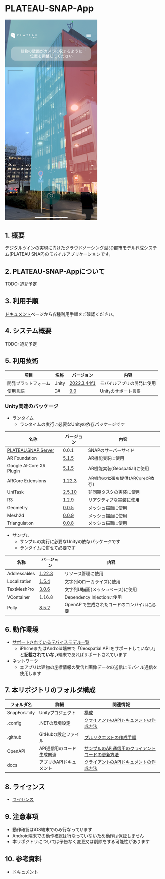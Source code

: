 # PLATEAU-SNAP-App

<img src="docs/images/manual/index.png" width="300">

## 1. 概要

デジタルツインの実現に向けたクラウドソーシング型3D都市モデル作成システム(PLATEAU SNAP)のモバイルアプリケーションです。

## 2. PLATEAU-SNAP-Appについて

TODO: 追記予定

## 3. 利用手順

[ドキュメント](https://synesthesias.github.io/PLATEAU-SNAP-App)ページから各種利用手順をご確認ください。

## 4. システム概要

TODO: 追記予定

## 5. 利用技術

| 項目 | 名称 | バージョン | 内容 |
|---|---|---|---|
| 開発プラットフォーム | Unity | [2022.3.44f1](https://docs.unity3d.com/ja/2022.3/Manual/) | モバイルアプリの開発に使用 |
| 使用言語 | C# | [9.0](https://docs.unity3d.com/ja/2022.3/Manual/CSharpCompiler.html) | Unityのサポート言語 |

### Unity関連のパッケージ

- ランタイム
  - ランタイムの実行に必要なUnityの依存パッケージです

| 名称 | バージョン | 内容 |
|-----|-------|-------|
| [PLATEAU.SNAP.Server](https://github.com/Synesthesias/PLATEAU-SNAP-Server) | 0.0.1 | SNAPのサーバーサイド |
| AR Foundation | [5.1.5](https://docs.unity3d.com/Packages/com.unity.xr.arfoundation@5.1/manual/index.html) | AR機能実装に使用 |
| Google ARCore XR Plugin | [5.1.5](https://docs.unity3d.com/ja/Packages/com.unity.xr.arkit@5.1/manual/index.html) | AR機能実装(Geospatial)に使用 |
| ARCore Extensions | [1.22.3](https://github.com/google-ar/arcore-unity-extensions) | AR機能の拡張を提供(ARCoreが依存) |
| UniTask | [2.5.10](https://github.com/Cysharp/UniTask/releases/tag/2.5.10) | 非同期タスクの実装に使用 |
| R3 | [1.2.9](https://github.com/Cysharp/R3/releases/tag/1.2.9) | リアクティブな実装に使用 |
| Geometry | [0.0.5](https://github.com/iShapeUnity/Geometry/releases/tag/0.0.5) | メッシュ描画に使用 |
| Mesh2d | [0.0.9](https://github.com/iShapeUnity/Mesh2d/releases/tag/0.0.9) | メッシュ描画に使用 |
| Triangulation | [0.0.8](https://github.com/iShapeUnity/Triangulation/releases/tag/0.0.8) | メッシュ描画に使用 |

- サンプル
  - サンプルの実行に必要なUnityの依存パッケージです
  - ランタイムに併せて必要です

| 名称 | バージョン | 内容 |
|-----|-------|-------|
| Addressables | [1.22.3](https://docs.unity3d.com/Packages/com.unity.addressables@1.22/manual/index.html) | リソース管理に使用 |
| Localization | [1.5.4](https://docs.unity3d.com/Packages/com.unity.localization@1.5/manual/index.html) | 文字列のローカライズに使用 |
| TextMeshPro | [3.0.6](https://docs.unity3d.com/ja/2022.3/Manual/com.unity.textmeshpro.html) | 文字列UI描画(メッシュベース)に使用 |
| VContainer | [1.16.8](https://github.com/hadashiA/VContainer/releases/tag/1.16.8) | Dependency Injectionに使用 |
| Polly | [8.5.2](https://www.nuget.org/packages/Polly/8.5.2) | OpenAPIで生成されたコードのコンパイルに必要 |

## 6. 動作環境

- [サポートされているデバイスモデル一覧](https://developers.google.com/ar/devices?hl=ja)
  - iPhoneまたはAndroid端末で「Geospatial API をサポートしていない」と<b>記載されていない</b>端末であればサポートされています
- ネットワーク
  - 本アプリは建物の座標情報の受信と画像データの送信にモバイル通信を使用します

## 7. 本リポジトリのフォルダ構成

| フォルダ名 | 詳細 | 関連情報 |
|-----|-----|-----|
| SnapForUnity | Unityプロジェクト | [構成](<https://github.com/Synesthesias/PLATEAU-SNAP-App/wiki/1).-%E9%96%8B%E7%99%BA%E8%80%85(Developer)%E5%90%91%E3%81%91%E6%83%85%E5%A0%B1#1-1-%E6%A7%8B%E6%88%90>)  |
| .config | .NETの環境設定 | [クライアントのAPIドキュメントの作成方法](<https://github.com/Synesthesias/PLATEAU-SNAP-App/wiki/2).-%E3%82%B3%E3%83%B3%E3%83%88%E3%83%AA%E3%83%93%E3%83%A5%E3%83%BC%E3%82%BF%E3%83%BC(Contributer)%E5%90%91%E3%81%91%E6%83%85%E5%A0%B1#2-3-%E3%82%AF%E3%83%A9%E3%82%A4%E3%82%A2%E3%83%B3%E3%83%88%E3%81%AEapi%E3%83%89%E3%82%AD%E3%83%A5%E3%83%A1%E3%83%B3%E3%83%88%E3%81%AE%E4%BD%9C%E6%88%90%E6%96%B9%E6%B3%95%E8%BF%BD%E5%8A%A0%E5%AF%BE%E5%BF%9C%E4%B8%8D%E8%A6%81>) |
| .github | GitHubの設定ファイル | [プルリクエストの作成手順](<https://github.com/Synesthesias/PLATEAU-SNAP-App/wiki/2).-%E3%82%B3%E3%83%B3%E3%83%88%E3%83%AA%E3%83%93%E3%83%A5%E3%83%BC%E3%82%BF%E3%83%BC(Contributer)%E5%90%91%E3%81%91%E6%83%85%E5%A0%B1#2-6-%E3%83%97%E3%83%AB%E3%83%AA%E3%82%AF%E3%82%A8%E3%82%B9%E3%83%88%E3%81%AE%E4%BD%9C%E6%88%90%E6%89%8B%E9%A0%86>) |
| OpenAPI | API通信用のコード生成関連 | [サンプルのAPI通信用のクライアントコードの更新方法](<https://github.com/Synesthesias/PLATEAU-SNAP-App/wiki/2).-%E3%82%B3%E3%83%B3%E3%83%88%E3%83%AA%E3%83%93%E3%83%A5%E3%83%BC%E3%82%BF%E3%83%BC(Contributer)%E5%90%91%E3%81%91%E6%83%85%E5%A0%B1#2-5-%E3%82%B5%E3%83%B3%E3%83%97%E3%83%AB%E3%81%AEapi%E9%80%9A%E4%BF%A1%E7%94%A8%E3%81%AE%E3%82%AF%E3%83%A9%E3%82%A4%E3%82%A2%E3%83%B3%E3%83%88%E3%82%B3%E3%83%BC%E3%83%89%E3%81%AE%E6%9B%B4%E6%96%B0%E6%96%B9%E6%B3%95>) |
| docs | アプリのAPIドキュメント | [クライアントのAPIドキュメントの作成方法](<https://github.com/Synesthesias/PLATEAU-SNAP-App/wiki/2).-%E3%82%B3%E3%83%B3%E3%83%88%E3%83%AA%E3%83%93%E3%83%A5%E3%83%BC%E3%82%BF%E3%83%BC(Contributer)%E5%90%91%E3%81%91%E6%83%85%E5%A0%B1#2-3-%E3%82%AF%E3%83%A9%E3%82%A4%E3%82%A2%E3%83%B3%E3%83%88%E3%81%AEapi%E3%83%89%E3%82%AD%E3%83%A5%E3%83%A1%E3%83%B3%E3%83%88%E3%81%AE%E4%BD%9C%E6%88%90%E6%96%B9%E6%B3%95%E8%BF%BD%E5%8A%A0%E5%AF%BE%E5%BF%9C%E4%B8%8D%E8%A6%81>) |

## 8. ライセンス

- [ライセンス](https://github.com/Synesthesias/PLATEAU-SNAP-App/blob/main/LICENSE)

## 9. 注意事項

- 動作確認はiOS端末でのみ行なっています
- Android端末での動作確認は行なっていないため動作は保証しません
- 本リポジトリについては予告なく変更又は削除をする可能性があります

## 10. 参考資料

- [ドキュメント](https://synesthesias.github.io/PLATEAU-SNAP-App)
